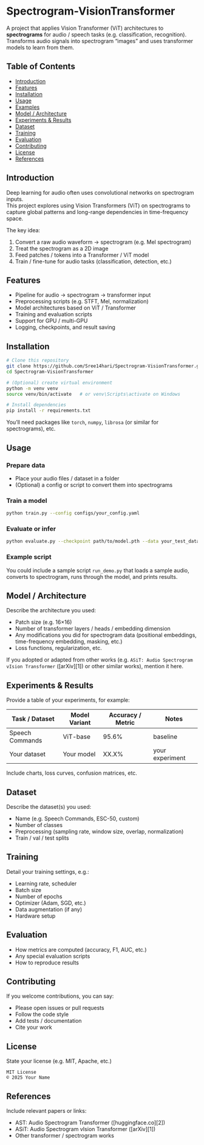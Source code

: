 # Spectrogram-VisionTransformer

A project that applies Vision Transformer (ViT) architectures to **spectrograms** for audio / speech tasks (e.g. classification, recognition).  
Transforms audio signals into spectrogram “images” and uses transformer models to learn from them.

## Table of Contents

- [Introduction](#introduction)  
- [Features](#features)  
- [Installation](#installation)  
- [Usage](#usage)  
- [Examples](#examples)  
- [Model / Architecture](#model--architecture)  
- [Experiments & Results](#experiments--results)  
- [Dataset](#dataset)  
- [Training](#training)  
- [Evaluation](#evaluation)  
- [Contributing](#contributing)  
- [License](#license)  
- [References](#references)  

## Introduction

Deep learning for audio often uses convolutional networks on spectrogram inputs.  
This project explores using Vision Transformers (ViT) on spectrograms to capture global patterns and long-range dependencies in time-frequency space.  

The key idea:  
1. Convert a raw audio waveform → spectrogram (e.g. Mel spectrogram)  
2. Treat the spectrogram as a 2D image  
3. Feed patches / tokens into a Transformer / ViT model  
4. Train / fine-tune for audio tasks (classification, detection, etc.)

## Features

- Pipeline for audio → spectrogram → transformer input  
- Preprocessing scripts (e.g. STFT, Mel, normalization)  
- Model architectures based on ViT / Transformer  
- Training and evaluation scripts  
- Support for GPU / multi-GPU  
- Logging, checkpoints, and result saving  

## Installation

```bash
# Clone this repository
git clone https://github.com/Sree14hari/Spectrogram-VisionTransformer.git
cd Spectrogram-VisionTransformer

# (Optional) create virtual environment
python -m venv venv
source venv/bin/activate   # or venv\Scripts\activate on Windows

# Install dependencies
pip install -r requirements.txt
````

You’ll need packages like `torch`, `numpy`, `librosa` (or similar for spectrograms), etc.

## Usage

### Prepare data

* Place your audio files / dataset in a folder
* (Optional) a config or script to convert them into spectrograms

### Train a model

```bash
python train.py --config configs/your_config.yaml
```

### Evaluate or infer

```bash
python evaluate.py --checkpoint path/to/model.pth --data your_test_data
```

### Example script

You could include a sample script `run_demo.py` that loads a sample audio, converts to spectrogram, runs through the model, and prints results.

## Model / Architecture

Describe the architecture you used:

* Patch size (e.g. 16×16)
* Number of transformer layers / heads / embedding dimension
* Any modifications you did for spectrogram data (positional embeddings, time-frequency embedding, masking, etc.)
* Loss functions, regularization, etc.

If you adopted or adapted from other works (e.g. `ASiT: Audio Spectrogram vIsion Transformer` ([arXiv][1]) or other similar works), mention it here.

## Experiments & Results

Provide a table of your experiments, for example:

| Task / Dataset  | Model Variant | Accuracy / Metric | Notes           |
| --------------- | ------------- | ----------------- | --------------- |
| Speech Commands | ViT-base      | 95.6%             | baseline        |
| Your dataset    | Your model    | XX.X%             | your experiment |

Include charts, loss curves, confusion matrices, etc.

## Dataset

Describe the dataset(s) you used:

* Name (e.g. Speech Commands, ESC-50, custom)
* Number of classes
* Preprocessing (sampling rate, window size, overlap, normalization)
* Train / val / test splits

## Training

Detail your training settings, e.g.:

* Learning rate, scheduler
* Batch size
* Number of epochs
* Optimizer (Adam, SGD, etc.)
* Data augmentation (if any)
* Hardware setup

## Evaluation

* How metrics are computed (accuracy, F1, AUC, etc.)
* Any special evaluation scripts
* How to reproduce results

## Contributing

If you welcome contributions, you can say:

* Please open issues or pull requests
* Follow the code style
* Add tests / documentation
* Cite your work

## License

State your license (e.g. MIT, Apache, etc.)

```text
MIT License
© 2025 Your Name
```

## References

Include relevant papers or links:

* AST: Audio Spectrogram Transformer ([huggingface.co][2])
* ASiT: Audio Spectrogram vIsion Transformer ([arXiv][1])
* Other transformer / spectrogram works

